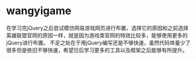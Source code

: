 # wangyigame
在学习完jQuery之后尝试模仿网易游戏网页进行布置，选择它的原因和之前选择英雄联盟官网的原因一样，就是因为游戏类官网的特效比较多，能够使用更多的jQuery进行布置。
不足之处在于用jQuery编写还是不够快速，虽然代码体量少了很多但是依旧不够快速，希望日后学习更多的工具以及框架之后能够有所提升。
